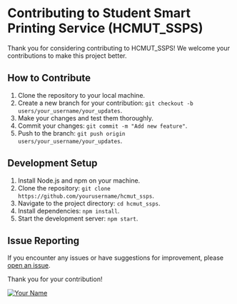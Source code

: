 # Contributing to Student Smart Printing Service (HCMUT_SSPS)

Thank you for considering contributing to HCMUT_SSPS! We welcome your contributions to make this project better.

## How to Contribute

1. Clone the repository to your local machine.
2. Create a new branch for your contribution: `git checkout -b users/your_username/your_updates`.
3. Make your changes and test them thoroughly.
4. Commit your changes: `git commit -m "Add new feature"`.
5. Push to the branch: `git push origin users/your_username/your_updates`.

## Development Setup

1. Install Node.js and npm on your machine.
2. Clone the repository: `git clone https://github.com/yourusername/hcmut_ssps`.
3. Navigate to the project directory: `cd hcmut_ssps`.
4. Install dependencies: `npm install`.
5. Start the development server: `npm start`.

## Issue Reporting

If you encounter any issues or have suggestions for improvement, please [open an issue](https://github.com/chloielam/hcmut_ssps/issues).

Thank you for your contribution!

[![Your Name](https://img.shields.io/badge/Author-YourName-blue.svg)](https://github.com/yourusername)
